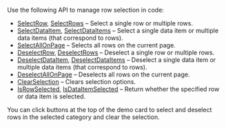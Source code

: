 Use the following API to manage row selection in code:
* [SelectRow](https://docs.devexpress.com/Blazor/DevExpress.Blazor.DxGrid.SelectRow(System.Int32-System.Boolean)), [SelectRows](https://docs.devexpress.com/Blazor/DevExpress.Blazor.DxGrid.SelectRows(System.Collections.Generic.IEnumerable-System.Int32--System.Boolean)) – Select a single row or multiple rows.
* [SelectDataItem](https://docs.devexpress.com/Blazor/DevExpress.Blazor.DxGrid.SelectDataItem(System.Object-System.Boolean)), [SelectDataItems](https://docs.devexpress.com/Blazor/DevExpress.Blazor.DxGrid.SelectDataItems(System.Collections.Generic.IEnumerable-System.Object--System.Boolean)) – Select a single data item or multiple data items (that correspond to rows).
* [SelectAllOnPage](https://docs.devexpress.com/Blazor/DevExpress.Blazor.DxGrid.SelectAllOnPage(System.Boolean)) – Selects all rows on the current page.
* [DeselectRow](https://docs.devexpress.com/Blazor/DevExpress.Blazor.DxGrid.DeselectRow(System.Int32)), [DeselectRows](https://docs.devexpress.com/Blazor/DevExpress.Blazor.DxGrid.DeselectRows(System.Collections.Generic.IEnumerable-System.Int32-)) – Deselect a single row or multiple rows.
* [DeselectDataItem](https://docs.devexpress.com/Blazor/DevExpress.Blazor.DxGrid.DeselectDataItem(System.Object)), [DeselectDataItems](https://docs.devexpress.com/Blazor/DevExpress.Blazor.DxGrid.DeselectDataItems(System.Collections.Generic.IEnumerable-System.Object-)) – Deselect a single data item or multiple data items (that correspond to rows).
* [DeselectAllOnPage](https://docs.devexpress.com/Blazor/DevExpress.Blazor.DxGrid.DeselectAllOnPage) – Deselects all rows on the current page.
* [ClearSelection](https://docs.devexpress.com/Blazor/DevExpress.Blazor.DxGrid.ClearSelection) – Clears selection options.
* [IsRowSelected](https://docs.devexpress.com/Blazor/DevExpress.Blazor.DxGrid.IsRowSelected(System.Int32)), [IsDataItemSelected](https://docs.devexpress.com/Blazor/DevExpress.Blazor.DxGrid.IsDataItemSelected(System.Object)) – Return whether the specified row or data item is selected.

You can click buttons at the top of the demo card to select and deselect rows in the selected category and clear the selection.